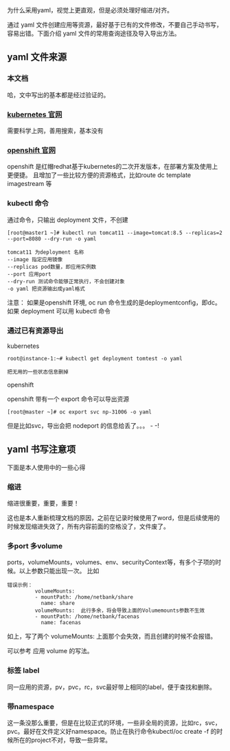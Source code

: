 为什么采用yaml，视觉上更直观，但是必须处理好缩进/对齐。

通过 yaml 文件创建应用等资源，最好基于已有的文件修改，不要自己手动书写，容易出错。下面介绍 yaml 文件的常用查询途径及导入导出方法。

## yaml 文件来源

### 本文档

哈，文中写出的基本都是经过验证的。

### [kubernetes 官网](https://kubernetes.io/docs)

需要科学上网，善用搜索，基本没有

### [openshift 官网](https://docs.openshift.com/container-platform/3.9/welcome/index.html)

openshift 是红帽redhat基于kubernetes的二次开发版本，在部署方案及使用上更便捷。
且增加了一些比较方便的资源格式，比如route dc template imagestream 等

### kubectl 命令

通过命令，只输出 deployment 文件，不创建 

```
[root@master1 ~]# kubectl run tomcat11 --image=tomcat:8.5 --replicas=2 --port=8080 --dry-run -o yaml

tomcat11 为deployment 名称
--image 指定应用镜像
--replicas pod数量，即应用实例数
--port 应用port
--dry-run 测试命令能够正常执行，不会创建对象
-o yaml 把资源输出成yaml格式
```

注意： 如果是openshift 环境, oc run 命令生成的是deploymentconfig，即dc。 如果 deployment 可以用 kubectl 命令


### 通过已有资源导出

kubernetes 
```
root@instance-1:~# kubectl get deployment tomtest -o yaml

把无用的一些状态信息删掉
```

openshift

openshift 带有一个 export 命令可以导出资源

```
[root@master ~]# oc export svc np-31006 -o yaml
```

但是比如svc，导出会把 nodeport 的信息给丢了。。。 - -!


## yaml 书写注意项

下面是本人使用中的一些心得

### 缩进

缩进很重要，重要，重要！

这也是本人重新梳理文档的原因，之前在记录时候使用了word，但是后续使用的时候发现缩进失效了，所有内容前面的空格没了，文件废了。

### 多port 多volume

 ports，volumeMounts，volumes、env、securityContext等，有多个子项的时候。以上参数只能出现一次。 比如

 ```
 错误示例：
          volumeMounts:
          - mountPath: /home/netbank/share
            name: share
          volumeMounts:  此行多余，将会导致上面的Volumemounts参数不生效
          - mountPath: /home/netbank/facenas
            name: facenas

 ```

如上，写了两个 volumeMounts: 上面那个会失效，而且创建的时候不会报错。 

可以参考 应用 volume 的写法。

### 标签 label

同一应用的资源，pv，pvc，rc，svc最好带上相同的label，便于查找和删除。

### 带namespace

这一条没那么重要，但是在比较正式的环境，一些非全局的资源，比如rc，svc，pvc。最好在文件定义好namespace。防止在执行命令kubectl/oc create -f 的时候所在的project不对，导致一些异常。

